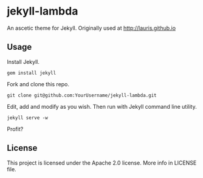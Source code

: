 jekyll-lambda
=============

An ascetic theme for Jekyll. Originally used at http://lauris.github.io

## Usage

Install Jekyll.

```
gem install jekyll
```

Fork and clone this repo.

```
git clone git@github.com:YourUsername/jekyll-lambda.git
```

Edit, add and modify as you wish. Then run with Jekyll command line utility.

```
jekyll serve -w
```

Profit?

## License

This project is licensed under the Apache 2.0 license. More info in LICENSE file.